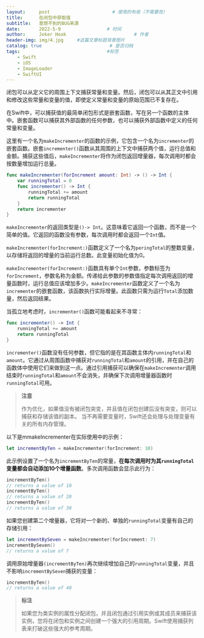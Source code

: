 ```yaml
---
layout:     post                       # 使用的布局（不需要改）
title:      在闭包中获取值
subtitle:   意想不到的BUG来源
date:       2022-5-9                 # 时间
author:     Joker Hook                         # 作者
header-img: img/4.jpg     #这篇文章标题背景图片
catalog: true                         # 是否归档
tags:                                #标签
    - Swift
    - iOS
    - ImageLoader
    - SwiftUI
---
```


闭包可以从定义它的周围上下文捕获常量和变量。然后，闭包可以从其正文中引用和修改这些常量和变量的值，即使定义常量和变量的原始范围已不复存在。

在Swift中，可以捕获值的最简单闭包形式是嵌套函数，写在另一个函数的主体中。嵌套函数可以捕获其外部函数的任何参数，也可以捕获外部函数中定义的任何常量和变量。

这里有一个名为`makeIncrementer`的函数的示例，它包含一个名为`incrementer`的嵌套函数。嵌套`incrementer()`函数从其周围的上下文中捕获两个值，运行总值和金额。捕获这些值后，`makeIncrementer`将作为闭包返回增量器，每次调用时都会按数量增加运行总量。
```swift
func makeIncrementer(forIncrement amount: Int) -> () -> Int {
    var runningTotal = 0
    func incrementer() -> Int {
        runningTotal += amount
        return runningTotal
    }
    return incrementer
}
```

`makeIncrementer`的返回类型是`()-> Int`。这意味着它返回一个函数，而不是一个简单的值。它返回的函数没有参数，每次调用时都会返回一个`Int`值。

`makeIncrementer(forIncrement:)`函数定义了一个名为`peringTotal`的整数变量，以存储将返回的增量的当前运行总数。此变量初始化值为0。

`makeIncrementer(forIncrement:)`函数具有单个`Int`参数，参数标签为`forIncrement`，参数名称为金额。传递给此参数的参数值指定每次调用返回的增量函数时，运行总值应该增加多少。`makeIncrementer`函数定义了一个名为`incrementer`的嵌套函数，该函数执行实际增量。此函数只需为运行`Total`添加数量，然后返回结果。

当孤立地考虑时，`incrementer()`函数可能看起来不寻常：
```swift
func incrementer() -> Int {
    runningTotal += amount
    return runningTotal
}
```

`incrementer()`函数没有任何参数，但它指的是在其函数主体内`runningTotal`和`amount`。它通过从周围函数中捕获对`runningTotal`和`amount`的引用，并在自己的函数体中使用它们来做到这一点。通过引用捕获可以确保在`makeIncrementer`调用结束时`runningTotal`和`amount`不会消失，并确保下次调用增量器函数时`runningTotal`可用。

> **注意**
>
> 作为优化，如果值没有被闭包突变，并且值在闭包创建后没有突变，则可以捕获和存储该值的副本。
> 当不再需要变量时，Swift还会处理与处理变量有关的所有内存管理。

以下是mmakeIncrementer在实际使用中的示例：
```swift
let incrementByTen = makeIncrementer(forIncrement: 10)
```

此示例设置了一个名为`incrementByTen`的常量，**在每次调用时为其`runningTotal`变量都会自动添加10个增量函数**。多次调用函数会显示此行为：
```swift
incrementByTen()
// returns a value of 10
incrementByTen()
// returns a value of 20
incrementByTen()
// returns a value of 30
```

如果您创建第二个增量器，它将对一个新的、单独的`runningTotal`变量有自己的存储引用：
```swift
let incrementBySeven = makeIncrementer(forIncrement: 7)
incrementBySeven()
// returns a value of 7
```

调用原始增量器`(incrementByTen)`再次继续增加自己的`runningTotal`变量，并且不影响`incrementBySeven`捕获的变量：
```swift
incrementByTen()
// returns a value of 40
```

> **标注**
>
> 如果您为类实例的属性分配闭包，并且闭包通过引用实例或其成员来捕获该实例，您将在闭包和实例之间创建一个强大的引用周期。Swift使用捕获列表来打破这些强大的参考周期。
